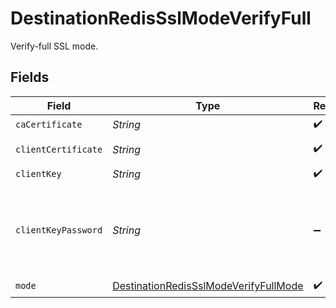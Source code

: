 # DestinationRedisSslModeVerifyFull

Verify-full SSL mode.


## Fields

| Field                                                                                                 | Type                                                                                                  | Required                                                                                              | Description                                                                                           |
| ----------------------------------------------------------------------------------------------------- | ----------------------------------------------------------------------------------------------------- | ----------------------------------------------------------------------------------------------------- | ----------------------------------------------------------------------------------------------------- |
| `caCertificate`                                                                                       | *String*                                                                                              | :heavy_check_mark:                                                                                    | CA certificate                                                                                        |
| `clientCertificate`                                                                                   | *String*                                                                                              | :heavy_check_mark:                                                                                    | Client certificate                                                                                    |
| `clientKey`                                                                                           | *String*                                                                                              | :heavy_check_mark:                                                                                    | Client key                                                                                            |
| `clientKeyPassword`                                                                                   | *String*                                                                                              | :heavy_minus_sign:                                                                                    | Password for keystorage. If you do not add it - the password will be generated automatically.         |
| `mode`                                                                                                | [DestinationRedisSslModeVerifyFullMode](../../models/shared/DestinationRedisSslModeVerifyFullMode.md) | :heavy_check_mark:                                                                                    | N/A                                                                                                   |
